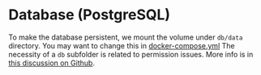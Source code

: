 # Database (PostgreSQL)
To make the database persistent, we mount the volume under `db/data` directory. You may want to change this in [docker-compose.yml](https://github.com/DOCtorActoAntohich/minecraft-whitelisting/blob/master/docker-compose.yml)
The necessity of a `db` subfolder is related to permission issues. More info is in [this discussion on Github](https://github.com/docker/for-linux/issues/380).
